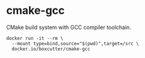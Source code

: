 # cmake-gcc

CMake build system with GCC compiler toolchain.

```
docker run -it --rm \
  --mount type=bind,source="$(pwd)",target=/src \
  docker.io/boxcutter/cmake-gcc
  
```